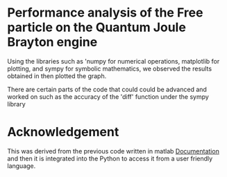 # Performance analysis of the Free particle on the Quantum Joule Brayton engine

Using the libraries such as 'numpy for numerical operations, matplotlib for plotting, and sympy for symbolic mathematics, we observed the results obtained in then plotted the graph.

There are certain parts of the code that could could be advanced and worked on such as the accuracy of the 'diff' function under the sympy library

# Acknowledgement
This was derived from the previous code written in matlab [Documentation](https://github.com/Bukson01/Performance_analysis_of_the_FreeParticle_on_the_Joule-Brayton_Quantum_Like_Engine) and then it is integrated into the Python to access it from  a user friendly language.
